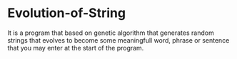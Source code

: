 # Evolution-of-String
It is a program that based on genetic algorithm that generates random strings that evolves to become some meaningfull word, phrase or sentence that you may enter at the start of the program.
